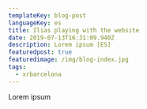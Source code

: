 ```yaml
---
templateKey: blog-post
languageKey: es
title: Ilias playing with the website
date: 2019-07-13T16:31:09.940Z
description: Lorem ipsum [ES]
featuredpost: true
featuredimage: /img/blog-index.jpg
tags:
  - xrbarcelona
---
```

Lorem ipsum

